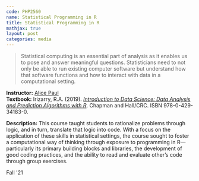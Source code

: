 ```yaml
---
code: PHP2560 
name: Statistical Programming in R 
title: Statistical Programming in R 
mathjax: true
layout: post
categories: media
---
```


>  Statistical computing is an essential part of analysis as it enables us to pose and answer meaningful questions. Statisticians need to not only be able to run existing computer software but understand how that software functions and how to interact with data in a computational setting.

**Instructor:** [Alice Paul](https://vivo.brown.edu/display/apaul6) <br>
**Textbook:** Irizarry, R.A. (2019). [*Introduction to Data Science: Data Analysis and Prediction Algorithms with R*](http://rafalab.dfci.harvard.edu/dsbook/). Chapman and Hall/CRC. ISBN 978-0-429-34183-0.

**Description:** This course taught students to rationalize problems through logic, and in turn, translate that logic into code. With a focus on the application of these skills in statistical settings, the course sought to foster a computational way of thinking through exposure to programming in R&mdash;particularly its primary building blocks and libraries, the development of good coding practices, and the ability to read and evaluate other’s code through group exercises. 

Fall '21
